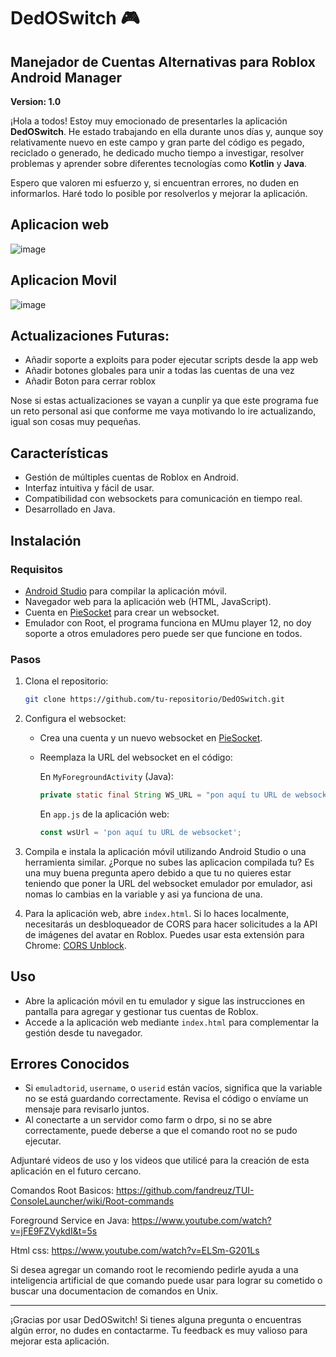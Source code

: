 # DedOSwitch 🎮

## Manejador de Cuentas Alternativas para Roblox Android Manager

**Version: 1.0**

¡Hola a todos! Estoy muy emocionado de presentarles la aplicación **DedOSwitch**. He estado trabajando en ella durante unos días y, aunque soy relativamente nuevo en este campo y gran parte del código es pegado, reciclado o generado, he dedicado mucho tiempo a investigar, resolver problemas y aprender sobre diferentes tecnologías como **Kotlin** y **Java**.

Espero que valoren mi esfuerzo y, si encuentran errores, no duden en informarlos. Haré todo lo posible por resolverlos y mejorar la aplicación.

## Aplicacion web
![image](https://github.com/D34THEV1L/DedOSwitch/assets/87221905/8f932124-6882-42b5-a926-d4d8140200e6)
## Aplicacion Movil
![image](https://github.com/D34THEV1L/DedOSwitch/assets/87221905/0165eae3-6b74-41b8-a191-d4f0d67b0688)


## Actualizaciones Futuras:
- Añadir soporte a exploits para poder ejecutar scripts desde la app web
- Añadir botones globales para unir a todas las cuentas de una vez
- Añadir Boton para cerrar roblox

Nose si estas actualizaciones se vayan a cunplir ya que este programa fue un reto personal asi que conforme me vaya motivando lo ire actualizando, igual son cosas muy pequeñas.

## Características

- Gestión de múltiples cuentas de Roblox en Android.
- Interfaz intuitiva y fácil de usar.
- Compatibilidad con websockets para comunicación en tiempo real.
- Desarrollado en Java.

## Instalación

### Requisitos

- [Android Studio](https://developer.android.com/studio) para compilar la aplicación móvil.
- Navegador web para la aplicación web (HTML, JavaScript).
- Cuenta en [PieSocket](https://piehost.com/piesocket) para crear un websocket.
- Emulador con Root, el programa funciona en MUmu player 12, no doy soporte a otros emuladores pero puede ser que funcione en todos.

### Pasos

1. Clona el repositorio:

    ```bash
    git clone https://github.com/tu-repositorio/DedOSwitch.git
    ```

3. Configura el websocket:
    - Crea una cuenta y un nuevo websocket en [PieSocket](https://piehost.com/piesocket).
    - Reemplaza la URL del websocket en el código:

      En `MyForegroundActivity` (Java):
      ```java
      private static final String WS_URL = "pon aquí tu URL de websocket";
      ```

      En `app.js` de la aplicación web:
      ```javascript
      const wsUrl = 'pon aquí tu URL de websocket';
      ```

4. Compila e instala la aplicación móvil utilizando Android Studio o una herramienta similar. ¿Porque no subes las aplicacion compilada tu? Es una muy buena pregunta apero debido a que tu no quieres estar teniendo que poner la URL del websocket emulador por emulador, asi nomas lo cambias en la variable y asi ya funciona de una.

5. Para la aplicación web, abre `index.html`. Si lo haces localmente, necesitarás un desbloqueador de CORS para hacer solicitudes a la API de imágenes del avatar en Roblox. Puedes usar esta extensión para Chrome: [CORS Unblock](https://chromewebstore.google.com/detail/cors-unblock/lfhmikememgdcahcdlaciloancbhjino).

## Uso

- Abre la aplicación móvil en tu emulador y sigue las instrucciones en pantalla para agregar y gestionar tus cuentas de Roblox.
- Accede a la aplicación web mediante `index.html` para complementar la gestión desde tu navegador.

## Errores Conocidos

- Si `emuladtorid`, `username`, o `userid` están vacíos, significa que la variable no se está guardando correctamente. Revisa el código o envíame un mensaje para revisarlo juntos.
- Al conectarte a un servidor como farm o drpo, si no se abre correctamente, puede deberse a que el comando root no se pudo ejecutar.

Adjuntaré videos de uso y los videos que utilicé para la creación de esta aplicación en el futuro cercano.

Comandos Root Basicos:
https://github.com/fandreuz/TUI-ConsoleLauncher/wiki/Root-commands

Foreground Service en Java:
https://www.youtube.com/watch?v=jFE9FZVykdI&t=5s

Html css:
https://www.youtube.com/watch?v=ELSm-G201Ls

Si desea agregar un comando root le recomiendo pedirle ayuda a una inteligencia artificial de que comando puede usar para lograr su cometido o buscar una documentacion de comandos en Unix.


---

¡Gracias por usar DedOSwitch! Si tienes alguna pregunta o encuentras algún error, no dudes en contactarme. Tu feedback es muy valioso para mejorar esta aplicación.
